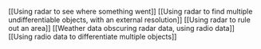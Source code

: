 [[Using radar to see where something went]]
[[Using radar to find multiple undifferentiable objects, with an external resolution]]
[[Using radar to rule out an area]]
[[Weather data obscuring radar data, using radio data]]
[[Using radio data to differentiate multiple objects]]